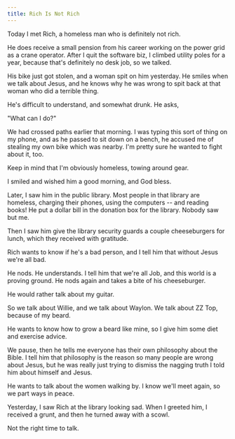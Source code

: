 ```yaml
---
title: Rich Is Not Rich
---
```


Today I met Rich, a homeless man who is definitely not rich.

He does receive a small pension from his career working on the power grid as a crane operator. After I quit the software biz, I climbed utility poles for a year, because that's definitely no desk job, so we talked.

His bike just got stolen, and a woman spit on him yesterday. He smiles when we talk about Jesus, and he knows why he was wrong to spit back at that woman who did a terrible thing.

He's difficult to understand, and somewhat drunk. He asks,

"What can I do?"

We had crossed paths earlier that morning. I was typing this sort of thing on my phone, and as he passed to sit down on a bench, he accused me of stealing my own bike which was nearby. I'm pretty sure he wanted to fight about it, too.

Keep in mind that I'm obviously homeless, towing around gear.

I smiled and wished him a good morning, and God bless.

Later, I saw him in the public library. Most people in that library are homeless, charging their phones, using the computers -- and reading books! He put a dollar bill in the donation box for the library. Nobody saw but me.

Then I saw him give the library security guards a couple cheeseburgers for lunch, which they received with gratitude.

Rich wants to know if he's a bad person, and I tell him that without Jesus we're all bad.

He nods. He understands. I tell him that we're all Job, and this world is a proving ground. He nods again and takes a bite of his cheeseburger.

He would rather talk about my guitar.

So we talk about Willie, and we talk about Waylon. We talk about ZZ Top, because of my beard.

He wants to know how to grow a beard like mine, so I give him some diet and exercise advice.

We pause, then he tells me everyone has their own philosophy about the Bible. I tell him that philosophy is the reason so many people are wrong about Jesus, but he was really just trying to dismiss the nagging truth I told him about himself and Jesus.

He wants to talk about the women walking by. I know we'll meet again, so we part ways in peace.

Yesterday, I saw Rich at the library looking sad. When I greeted him, I received a grunt, and then he turned away with a scowl.

Not the right time to talk.